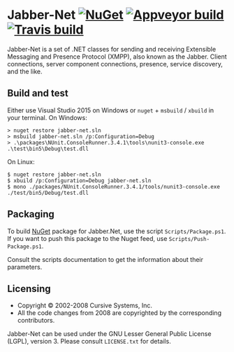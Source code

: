 Jabber-Net [![NuGet][nuget-badge]][nuget] [![Appveyor build][appveyor-badge]][appveyor] [![Travis build][travis-badge]][travis]
==========

Jabber-Net is a set of .NET classes for sending and receiving Extensible
Messaging and Presence Protocol (XMPP), also known as the Jabber. Client
connections, server component connections, presence, service discovery, and the
like.

Build and test
--------------

Either use Visual Studio 2015 on Windows or `nuget` + `msbuild` / `xbuild` in
your terminal. On Windows:

```console
> nuget restore jabber-net.sln
> msbuild jabber-net.sln /p:Configuration=Debug
> .\packages\NUnit.ConsoleRunner.3.4.1\tools\nunit3-console.exe .\test\bin5\Debug\test.dll
```

On Linux:

```console
$ nuget restore jabber-net.sln
$ xbuild /p:Configuration=Debug jabber-net.sln
$ mono ./packages/NUnit.ConsoleRunner.3.4.1/tools/nunit3-console.exe ./test/bin5/Debug/test.dll
```

Packaging
---------

To build [NuGet][nuget] package for Jabber.Net, use the script
`Scripts/Package.ps1`. If you want to push this package to the Nuget feed, use
`Scripts/Push-Package.ps1`.

Consult the scripts documentation to get the information about their parameters.

Licensing
---------

-   Copyright © 2002-2008 Cursive Systems, Inc.
-   All the code changes from 2008 are copyrighted by the corresponding
    contributors.

Jabber-Net can be used under the GNU Lesser General Public License (LGPL),
version 3. Please consult `LICENSE.txt` for details.

[appveyor]: https://ci.appveyor.com/project/ForNeVeR/jabber-net/branch/develop
[nuget]: https://www.nuget.org/packages/jabber-net/
[travis]: https://travis-ci.org/ForNeVeR/jabber-net

[appveyor-badge]: https://ci.appveyor.com/api/projects/status/9q5rgknk80oh5g3a/branch/develop?svg=true
[nuget-badge]: https://img.shields.io/nuget/v/jabber-net.svg?maxAge=2592000
[travis-badge]: https://travis-ci.org/ForNeVeR/jabber-net.svg?branch=develop
